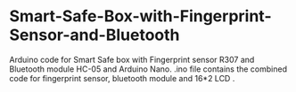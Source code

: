 # Smart-Safe-Box-with-Fingerprint-Sensor-and-Bluetooth
Arduino code for Smart Safe box with Fingerprint sensor R307 and Bluetooth module HC-05 and Arduino Nano.
.ino file contains the combined code for fingerprint sensor, bluetooth module and 16*2 LCD . 

